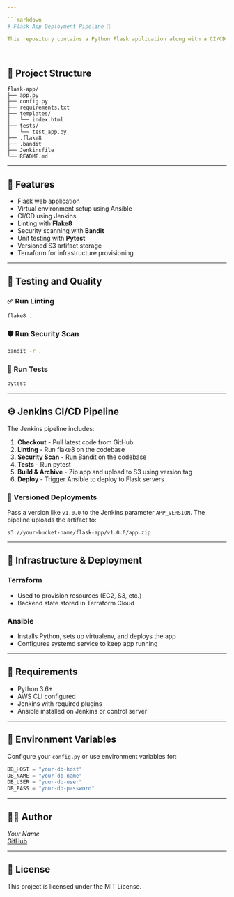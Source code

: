 ```yaml
---

```markdown
# Flask App Deployment Pipeline 🚀

This repository contains a Python Flask application along with a CI/CD pipeline using **Jenkins**, **Ansible**, **Terraform**, and **AWS S3** for versioned deployments.

---
```


## 🧱 Project Structure

```
flask-app/
├── app.py
├── config.py
├── requirements.txt
├── templates/
│   └── index.html
├── tests/
│   └── test_app.py
├── .flake8
├── .bandit
├── Jenkinsfile
└── README.md
```

---

## 🚀 Features

- Flask web application
- Virtual environment setup using Ansible
- CI/CD using Jenkins
- Linting with **Flake8**
- Security scanning with **Bandit**
- Unit testing with **Pytest**
- Versioned S3 artifact storage
- Terraform for infrastructure provisioning

---

## 🧪 Testing and Quality

### ✅ Run Linting
```bash
flake8 .
```

### 🛡️ Run Security Scan
```bash
bandit -r .
```

### 🧪 Run Tests
```bash
pytest
```

---

## ⚙️ Jenkins CI/CD Pipeline

The Jenkins pipeline includes:

1. **Checkout** - Pull latest code from GitHub
2. **Linting** - Run flake8 on the codebase
3. **Security Scan** - Run Bandit on the codebase
4. **Tests** - Run pytest
5. **Build & Archive** - Zip app and upload to S3 using version tag
6. **Deploy** - Trigger Ansible to deploy to Flask servers

### 🔁 Versioned Deployments

Pass a version like `v1.0.0` to the Jenkins parameter `APP_VERSION`. The pipeline uploads the artifact to:

```
s3://your-bucket-name/flask-app/v1.0.0/app.zip
```

---

## 🧰 Infrastructure & Deployment

### Terraform

- Used to provision resources (EC2, S3, etc.)
- Backend state stored in Terraform Cloud

### Ansible

- Installs Python, sets up virtualenv, and deploys the app
- Configures systemd service to keep app running

---

## 🧾 Requirements

- Python 3.6+
- AWS CLI configured
- Jenkins with required plugins
- Ansible installed on Jenkins or control server

---

## 📂 Environment Variables

Configure your `config.py` or use environment variables for:

```python
DB_HOST = "your-db-host"
DB_NAME = "your-db-name"
DB_USER = "your-db-user"
DB_PASS = "your-db-password"
```

---

## 🧑‍💻 Author

*Your Name*  
[GitHub](https://github.com/your-username)

---

## 📜 License

This project is licensed under the MIT License.
```
